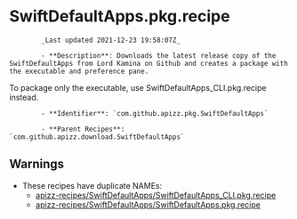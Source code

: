 # SwiftDefaultApps.pkg.recipe

            _Last updated 2021-12-23 19:58:07Z_

            - **Description**: Downloads the latest release copy of the SwiftDefaultApps from Lord Kamina on Github and creates a package with the executable and preference pane.

To package only the executable, use SwiftDefaultApps_CLI.pkg.recipe instead.

            - **Identifier**: `com.github.apizz.pkg.SwiftDefaultApps`

            - **Parent Recipes**: `com.github.apizz.download.SwiftDefaultApps`

## Warnings

- These recipes have duplicate NAMEs:
    - [apizz-recipes/SwiftDefaultApps/SwiftDefaultApps_CLI.pkg.recipe](/autopkg-dupe-tracker/apizz-recipes/SwiftDefaultApps/SwiftDefaultApps_CLI.pkg.recipe)
    - [apizz-recipes/SwiftDefaultApps/SwiftDefaultApps.pkg.recipe](/autopkg-dupe-tracker/apizz-recipes/SwiftDefaultApps/SwiftDefaultApps.pkg.recipe)